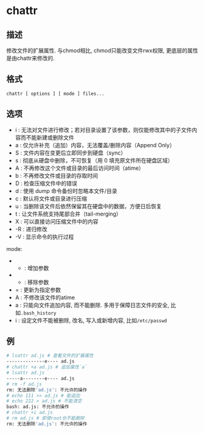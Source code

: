# chattr

## 描述

修改文件的扩展属性. 与chmod相比, chmod只能改变文件rwx权限, 更底层的属性是由chattr来修改的.

## 格式

    chattr [ options ] [ mode ] files...

## 选项
- i : 无法对文件进行修改；若对目录设置了该参数，则仅能修改其中的子文件内容而不能新建或删除文件
- a : 仅允许补充（追加）内容，无法覆盖/删除内容（Append Only）
- S : 文件内容在变更后立即同步到硬盘（sync）
- s : 彻底从硬盘中删除，不可恢复（用 0 填充原文件所在硬盘区域）
- A : 不再修改这个文件或目录的最后访问时间（atime）
- b : 不再修改文件或目录的存取时间
- D : 检查压缩文件中的错误
- d : 使用 dump 命令备份时忽略本文件/目录
- c : 默认将文件或目录进行压缩
- u : 当删除该文件后依然保留其在硬盘中的数据，方便日后恢复
- t : 让文件系统支持尾部合并（tail-merging）
- X : 可以直接访问压缩文件中的内容
- -R : 递归修改
- -V : 显示命令的执行过程

mode:
- + : 增加参数
- - : 移除参数
- = : 更新为指定参数
- A : 不修改该文件的atime
- a : 只能向文件追加内容, 而不能删除. 多用于保障日志文件的安全, 比如`.bash_history`
- i : 设定文件不能被删除, 改名, 写入或新增内容, 比如`/etc/passwd`

## 例
```bash
# lsattr ad.js # 查看文件的扩展属性
--------------e---- ad.js
# chattr +a ad.js # 追加属性`a`
# lsattr ad.js
-----a--------e---- ad.js
# rm -f ad.js 
rm: 无法删除'ad.js': 不允许的操作
# echo 111 >> ad.js # 能追加
# echo 222 > ad.js # 不能清空
bash: ad.js: 不允许的操作
# chattr +i ad.js
# rm ad.js # 即使root也不能删除
rm: 无法删除'ad.js': 不允许的操作
```
